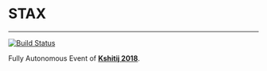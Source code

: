 # STAX

***
[![Build Status](https://travis-ci.com/rohitner/STAX.svg?token=SBiZzWq19keqq57ksSqB&branch=master)](https://travis-ci.com/rohitner/STAX)

Fully Autonomous Event of **[Kshitij 2018](www.ktj.in)**.

